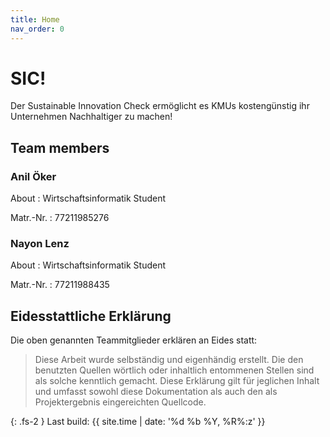 ```yaml
---
title: Home
nav_order: 0
---
```




# SIC!

Der Sustainable Innovation Check ermöglicht es KMUs kostengünstig ihr Unternehmen Nachhaltiger zu machen!

## Team members

### Anil Öker

About
: Wirtschaftsinformatik Student 

Matr.-Nr.
: 77211985276

### Nayon Lenz

About
: Wirtschaftsinformatik Student

Matr.-Nr.
: 77211988435

## Eidesstattliche Erklärung

Die oben genannten Teammitglieder erklären an Eides statt:

> Diese Arbeit wurde selbständig und eigenhändig erstellt. Die den benutzten Quellen wörtlich oder inhaltlich entommenen Stellen sind als solche kenntlich gemacht. Diese Erklärung gilt für jeglichen Inhalt und umfasst sowohl diese Dokumentation als auch den als Projektergebnis eingereichten Quellcode.

{: .fs-2 }
Last build: {{ site.time | date: '%d %b %Y, %R%:z' }}

<!-- Notizen: 
Ctrl + shift + V oder ctrl + K dann V um die Preview zu sehen
die commits immer im present tense schreiben, kurz und aussagend-->